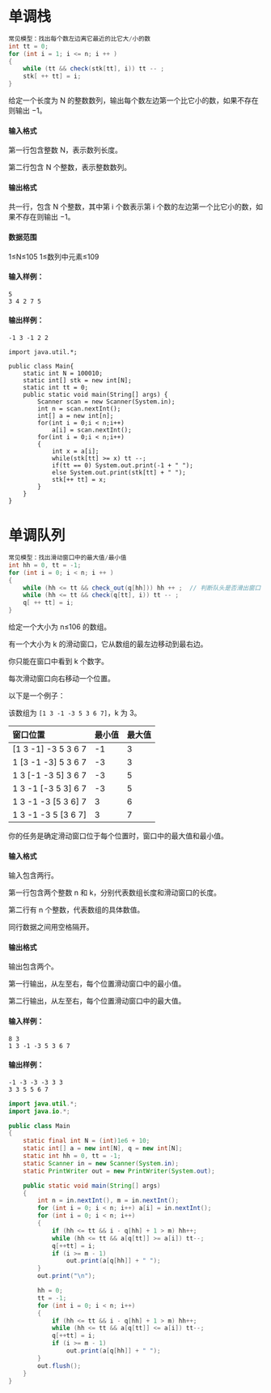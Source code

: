 # 单调栈

```java
常见模型：找出每个数左边离它最近的比它大/小的数
int tt = 0;
for (int i = 1; i <= n; i ++ )
{
    while (tt && check(stk[tt], i)) tt -- ;
    stk[ ++ tt] = i;
}
```

给定一个长度为 N 的整数数列，输出每个数左边第一个比它小的数，如果不存在则输出 −1。

#### 输入格式

第一行包含整数 N，表示数列长度。

第二行包含 N 个整数，表示整数数列。

#### 输出格式

共一行，包含 N 个整数，其中第 i 个数表示第 i 个数的左边第一个比它小的数，如果不存在则输出 −1。

#### 数据范围

1≤N≤105
1≤数列中元素≤109

#### 输入样例：

```
5
3 4 2 7 5
```

#### 输出样例：

```
-1 3 -1 2 2
```

```
import java.util.*;

public class Main{
    static int N = 100010;
    static int[] stk = new int[N];
    static int tt = 0;
    public static void main(String[] args) {
        Scanner scan = new Scanner(System.in);
        int n = scan.nextInt();
        int[] a = new int[n];
        for(int i = 0;i < n;i++)
            a[i] = scan.nextInt();
        for(int i = 0;i < n;i++)
        {
            int x = a[i];
            while(stk[tt] >= x) tt --;
            if(tt == 0) System.out.print(-1 + " ");
            else System.out.print(stk[tt] + " ");
            stk[++ tt] = x;
        }
    }
}
```



# 单调队列

```java
常见模型：找出滑动窗口中的最大值/最小值
int hh = 0, tt = -1;
for (int i = 0; i < n; i ++ )
{
    while (hh <= tt && check_out(q[hh])) hh ++ ;  // 判断队头是否滑出窗口
    while (hh <= tt && check(q[tt], i)) tt -- ;
    q[ ++ tt] = i;
}
```

给定一个大小为 n≤106 的数组。

有一个大小为 k 的滑动窗口，它从数组的最左边移动到最右边。

你只能在窗口中看到 k 个数字。

每次滑动窗口向右移动一个位置。

以下是一个例子：

该数组为 `[1 3 -1 -3 5 3 6 7]`，k 为 3。

| 窗口位置            | 最小值 | 最大值 |
| :------------------ | :----- | :----- |
| [1 3 -1] -3 5 3 6 7 | -1     | 3      |
| 1 [3 -1 -3] 5 3 6 7 | -3     | 3      |
| 1 3 [-1 -3 5] 3 6 7 | -3     | 5      |
| 1 3 -1 [-3 5 3] 6 7 | -3     | 5      |
| 1 3 -1 -3 [5 3 6] 7 | 3      | 6      |
| 1 3 -1 -3 5 [3 6 7] | 3      | 7      |

你的任务是确定滑动窗口位于每个位置时，窗口中的最大值和最小值。

#### 输入格式

输入包含两行。

第一行包含两个整数 n 和 k，分别代表数组长度和滑动窗口的长度。

第二行有 n 个整数，代表数组的具体数值。

同行数据之间用空格隔开。

#### 输出格式

输出包含两个。

第一行输出，从左至右，每个位置滑动窗口中的最小值。

第二行输出，从左至右，每个位置滑动窗口中的最大值。

#### 输入样例：

```
8 3
1 3 -1 -3 5 3 6 7
```

#### 输出样例：

```
-1 -3 -3 -3 3 3
3 3 5 5 6 7
```

```java
import java.util.*;
import java.io.*;

public class Main
{
    static final int N = (int)1e6 + 10;
    static int[] a = new int[N], q = new int[N];
    static int hh = 0, tt = -1;
    static Scanner in = new Scanner(System.in);
    static PrintWriter out = new PrintWriter(System.out);

    public static void main(String[] args)
    {
        int n = in.nextInt(), m = in.nextInt();
        for (int i = 0; i < n; i++) a[i] = in.nextInt();
        for (int i = 0; i < n; i++)
        {
            if (hh <= tt && i - q[hh] + 1 > m) hh++;
            while (hh <= tt && a[q[tt]] >= a[i]) tt--;
            q[++tt] = i;
            if (i >= m - 1)
                out.print(a[q[hh]] + " ");
        }
        out.print("\n");

        hh = 0;
        tt = -1;
        for (int i = 0; i < n; i++)
        {
            if (hh <= tt && i - q[hh] + 1 > m) hh++;
            while (hh <= tt && a[q[tt]] <= a[i]) tt--;
            q[++tt] = i;
            if (i >= m - 1)
                out.print(a[q[hh]] + " ");
        }
        out.flush();
    }
}
```

